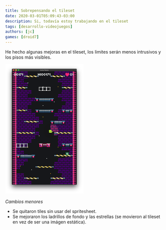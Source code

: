 ```yaml
---
title: Sobrepensando el tileset
date: 2020-03-01T05:09:43-03:00
description: Si, todavía estoy trabajando en el tileset
tags: [desarrollo-videojuegos]
authors: [jc]
games: [droid7]
---
```


He hecho algunas mejoras en el tileset, los limites serán menos intrusivos y los pisos más visibles.

![Game screenshot](screenshot.png)

_Cambios menores_

-   Se quitaron tiles sin usar del spritesheet.
-   Se mejoraron los ladrillos de fondo y las estrellas (se movieron al tileset en vez de ser una imágen estática).
